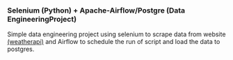 ### Selenium (Python) + Apache-Airflow/Postgre (Data EngineeringProject)
Simple data engineering project using selenium to scrape data from website [(weatherapi)](https://www.weatherapi.com) and Airflow to schedule the run of script and load the data to postgres.


